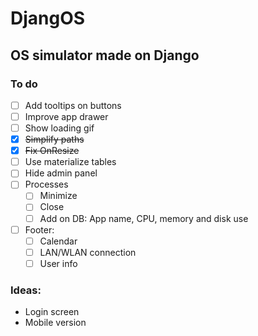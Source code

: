 # DjangOS

## OS simulator made on Django

### To do

- [ ] Add tooltips on buttons
- [ ] Improve app drawer
- [ ] Show loading gif
- [x] ~~Simplify paths~~
- [x] ~~Fix OnResize~~
- [ ] Use materialize tables
- [ ] Hide admin panel
- [ ] Processes 
  - [ ] Minimize
  - [ ] Close
  - [ ] Add on DB: App name, CPU, memory and disk use
- [ ] Footer:
  - [ ] Calendar
  - [ ] LAN/WLAN connection
  - [ ] User info

### Ideas:
  * Login screen
  * Mobile version
